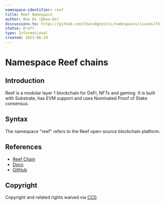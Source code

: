 ```yaml
---
namespace-identifier: reef
title: Reef Namespace
author: Boo 0x (@boo-0x)
discussions-to: https://github.com/ChainAgnostic/namespaces/issues/74
status: Draft
type: Informational
created: 2023-06-29
---
```


# Namespace Reef chains

## Introduction

Reef is a modular layer 1 blockchain for DeFi, NFTs and gaming. It is built with Substrate, has EVM support and uses Nominated Proof of Stake consensus.

## Syntax

The namespace "reef" refers to the Reef open-source blockchain platform.

## References

- [Reef Chain](https://reef.io/)
- [Docs](https://docs.reef.io/)
- [GitHub](https://github.com/reef-chain)

## Copyright

Copyright and related rights waived via [CC0](https://creativecommons.org/publicdomain/zero/1.0/).
